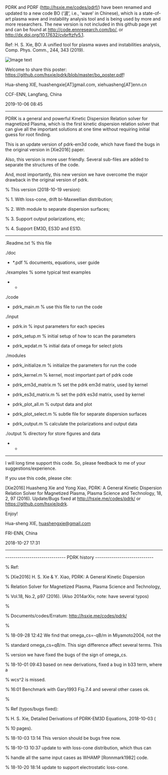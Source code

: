 PDRK and PDRF (http://hsxie.me/codes/pdrf/) have been renamed and updated to a new code BO (‘波’, i.e., 'wave' in Chinese), which is a state-of-art plasma wave and instability analysis tool and is being used by more and more researchers. The new version is not included in this github page yet and can be found at http://code.ennresearch.com/bo/, or http://dx.doi.org/10.17632/cvbrftzfy5.1.

Ref: H. S. Xie, BO: A unified tool for plasma waves and instabilities analysis, Comp. Phys. Comm., 244, 343 (2019).

![Image text](https://github.com/hsxie/pdrk/blob/master/bo_poster_191006.jpg)

Welcome to share this poster: https://github.com/hsxie/pdrk/blob/master/bo_poster.pdf!

Hua-sheng XIE, huashengxie[AT]gmail.com, xiehuasheng[AT]enn.cn

CCF-ENN, Langfang, China

2019-10-06 08:45

-------------------------------------------------------------------------

PDRK is a general and powerful Kinetic Dispersion Relation solver for 
magnetized Plasma, which is the first kinetic dispersion relation solver 
that can give all the important solutions at one time without requiring
initial guess for root finding.

This is an update version of pdrk-em3d code, which have fixed the bugs in 
the original version in [Xie2016] paper.

Also, this version is more user friendly. Several sub-files are added to 
separate the structures of the code.

And, most importantly, this new version we have overcome the major drawback
in the original version of pdrk.

% This version (2018-10-19 version): 

%  1. With loss-cone, drift bi-Maxwellian distribution;

%  2. With module to separate dispersion surfaces;

%  3. Support output polarizations, etc;

%  4. Support EM3D, ES3D and ES1D.

-------------------------------------------------------------------------

.Readme.txt            % this file

./doc

 - *.pdf               % documents, equations, user guide


./examples             % some typical test examples

 - * 


./code

 - pdrk_main.m         % use this file to run the code


 ./input
 
  - pdrk.in             % input parameters for each species
  
  - pdrk_setup.m        % initial setup of how to scan the parameters
  
  - pdrk_wpdat.m        % initial data of omega for select plots


 ./modules
 
  - pdrk_initialize.m   % initialize the parameters for run the code
  
  - pdrk_kernel.m       % kernel, most important part of pdrk code
  
  - pdrk_em3d_matrix.m   % set the pdrk em3d matrix, used by kernel
  
  - pdrk_es3d_matrix.m   % set the pdrk es3d matrix, used by kernel
  
  - pdrk_plot_all.m     % output data and plot
  
  - pdrk_plot_select.m  % subtle file for separate dispersion surfaces
  
  - pdrk_output.m       % calculate the polarizations and output data
  

 ./output               % directory for store figures and data
 
  - * 


-------------------------------------------------------------------------

I will long time support this code. So, please feedback to me of your
suggestions/experience.

If you use this code, please cite:

[Xie2016] Huasheng Xie and Yong Xiao, PDRK: A General Kinetic Dispersion 
Relation Solver for Magnetized Plasma, Plasma Science and Technology, 18, 
2, 97 (2016). Update/Bugs fixed at http://hsxie.me/codes/pdrk/ or 
https://github.com/hsxie/pdrk.

Enjoy!

Hua-sheng XIE, huashengxie@gmail.com

FRI-ENN, China

2018-10-27 17:31


-------------------------------------------------------------------------

------------------------------ PDRK history -----------------------------

% Ref:

%  [Xie2016] H. S. Xie & Y. Xiao, PDRK: A General Kinetic Dispersion

%    Relation Solver for Magnetized Plasma, Plasma Science and Technology,

%    Vol.18, No.2, p97 (2016). (Also 2014arXiv, note: have several typos)

%

% Documents/codes/Erratum: http://hsxie.me/codes/pdrk/

%

% 18-09-28 12:42 We find that omega_cs=-qB/m in Miyamoto2004, not the

% standard omega_cs=qB/m. This sign difference affect several terms. This

% version we have fixed the bugs of the sign of omega_cs.

% 18-10-01 09:43 based on new derivations, fixed a bug in b33 term, where a

% wcs^2 is missed.

% 16:01 Benchmark with Gary1993 Fig.7.4 and several other cases ok.

%

% Ref (typos/bugs fixed):

%  H. S. Xie, Detailed Derivations of PDRK-EM3D Equations, 2018-10-03 (

%  10 pages).


% 18-10-03 13:14 This version should be bugs free now.

% 18-10-13 10:37 update to with loss-cone distribution, which thus can

% handle all the same input cases as WHAMP [Ronnmark1982] code.

% 18-10-20 18:14 update to support electrostatic loss-cone.

